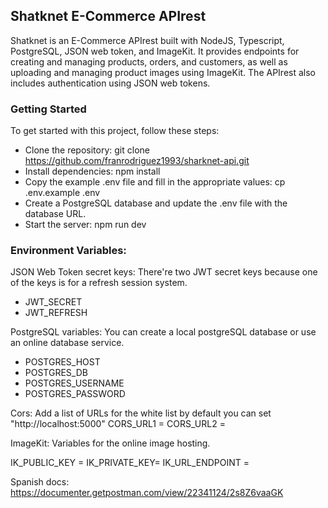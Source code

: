 ## Shatknet E-Commerce APIrest

Shatknet is an E-Commerce APIrest built with NodeJS, Typescript, PostgreSQL, JSON web token, and ImageKit. It provides endpoints for creating and managing products, orders, and customers, as well as uploading and managing product images using ImageKit. The APIrest also includes authentication using JSON web tokens.

### Getting Started

To get started with this project, follow these steps:

- Clone the repository: git clone https://github.com/franrodriguez1993/sharknet-api.git
- Install dependencies: npm install
- Copy the example .env file and fill in the appropriate values: cp .env.example .env
- Create a PostgreSQL database and update the .env file with the database URL.
- Start the server: npm run dev

### Environment Variables:

JSON Web Token secret keys:
There're two JWT secret keys because one of the keys is for a refresh session system.

- JWT_SECRET
- JWT_REFRESH

PostgreSQL variables:
You can create a local postgreSQL database or use an online database service.

- POSTGRES_HOST
- POSTGRES_DB
- POSTGRES_USERNAME
- POSTGRES_PASSWORD

Cors:
Add a list of URLs for the white list by default you can set "http://localhost:5000"
CORS_URL1 =
CORS_URL2 =

ImageKit:
Variables for the online image hosting.

IK_PUBLIC_KEY =
IK_PRIVATE_KEY=
IK_URL_ENDPOINT =

Spanish docs:
https://documenter.getpostman.com/view/22341124/2s8Z6vaaGK
